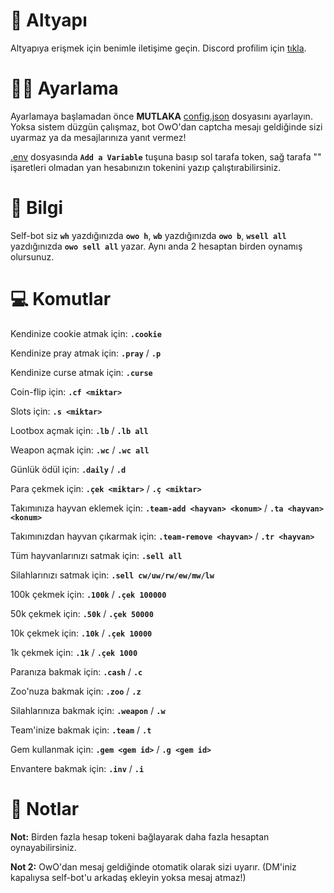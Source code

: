# 🎏 Altyapı
Altyapıya erişmek için benimle iletişime geçin. Discord profilim için [tıkla](https://discord.com/users/697454127545974895).


# 👨‍💻 Ayarlama
Ayarlamaya başlamadan önce **MUTLAKA** [config.json](https://github.com/blobfishdev/owo-selfbot/blob/main/config.json) dosyasını ayarlayın. Yoksa sistem düzgün çalışmaz, bot OwO'dan captcha mesajı geldiğinde sizi uyarmaz ya da mesajlarınıza yanıt vermez!

[.env](https://github.com/blobfishdev/owo-selfbot/blob/main/.env) dosyasında **`Add a Variable`** tuşuna basıp sol tarafa token, sağ tarafa "" işaretleri olmadan yan hesabınızın tokenini yazıp çalıştırabilirsiniz.


# 🧠 Bilgi
Self-bot siz **`wh`** yazdığınızda **`owo h`**, **`wb`** yazdığınızda **`owo b`**, **`wsell all`** yazdığınızda **`owo sell all`** yazar. Aynı anda 2 hesaptan birden oynamış olursunuz.


# 💻 Komutlar
Kendinize cookie atmak için: **`.cookie`**

Kendinize pray atmak için: **`.pray`** / **`.p`**

Kendinize curse atmak için: **`.curse`**

Coin-flip için: **`.cf <miktar>`**
  
Slots için: **`.s <miktar>`**

Lootbox açmak için: **`.lb`** / **`.lb all`**

Weapon açmak için: **`.wc`** / **`.wc all`**
  
Günlük ödül için: **`.daily`** / **`.d`**
  
Para çekmek için: **`.çek <miktar>`** / **`.ç <miktar>`**

Takımınıza hayvan eklemek için: **`.team-add <hayvan> <konum>`** / **`.ta <hayvan> <konum>`**

Takımınızdan hayvan çıkarmak için: **`.team-remove <hayvan>`** / **`.tr <hayvan>`**

Tüm hayvanlarınızı satmak için: **`.sell all`**

Silahlarınızı satmak için: **`.sell cw/uw/rw/ew/mw/lw`**
  
100k çekmek için: **`.100k`** / **`.çek 100000`**
  
50k çekmek için: **`.50k`** / **`.çek 50000`**
  
10k çekmek için: **`.10k`** / **`.çek 10000`**
  
1k çekmek için: **`.1k`** / **`.çek 1000`**
  
Paranıza bakmak için: **`.cash`** / **`.c`**

Zoo'nuza bakmak için: **`.zoo`** / **`.z`**

Silahlarınıza bakmak için: **`.weapon`** / **`.w`**

Team'inize bakmak için: **`.team`** / **`.t`**
  
Gem kullanmak için: **`.gem <gem id>`** / **`.g <gem id>`**
  
Envantere bakmak için: **`.inv`** / **`.i`**


# 🎈 Notlar
**Not:** Birden fazla hesap tokeni bağlayarak daha fazla hesaptan oynayabilirsiniz.

**Not 2:** OwO'dan mesaj geldiğinde otomatik olarak sizi uyarır. (DM'iniz kapalıysa self-bot'u arkadaş ekleyin yoksa mesaj atmaz!)
